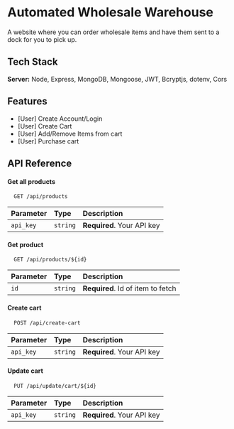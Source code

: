 # Automated Wholesale Warehouse


A website where you can order wholesale items and have them sent to a dock for you to pick up.

## Tech Stack


**Server:** Node, Express, MongoDB, Mongoose, JWT, Bcryptjs, dotenv, Cors


## Features

- [User] Create Account/Login
- [User] Create Cart
- [User] Add/Remove Items from cart
- [User] Purchase cart


## API Reference

#### Get all products

```http
  GET /api/products
```

| Parameter | Type     | Description                |
| :-------- | :------- | :------------------------- |
| `api_key` | `string` | **Required**. Your API key |

#### Get product

```http
  GET /api/products/${id}
```

| Parameter | Type     | Description                       |
| :-------- | :------- | :-------------------------------- |
| `id`      | `string` | **Required**. Id of item to fetch |

#### Create cart

```http
  POST /api/create-cart
```

| Parameter | Type     | Description                |
| :-------- | :------- | :------------------------- |
| `api_key` | `string` | **Required**. Your API key |

#### Update cart

```http
  PUT /api/update/cart/${id}
```

| Parameter | Type     | Description                |
| :-------- | :------- | :------------------------- |
| `api_key` | `string` | **Required**. Your API key |


